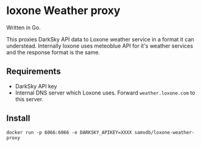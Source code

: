 # loxone Weather proxy 

Written in Go.

This proxies DarkSky API data to Loxone weather service in a format it can understead.
Internally loxone uses meteoblue API for it's weather services and the response format is the same.

## Requirements

- DarkSky API key
- Internal DNS server which Loxone uses. Forward `weather.loxone.com` to this server.

## Install

```.env
docker run -p 6066:6066 -e DARKSKY_APIKEY=XXXX samvdb/loxone-weather-proxy
```

